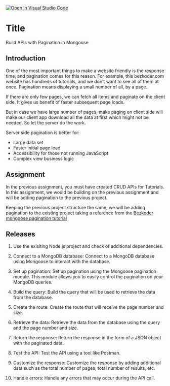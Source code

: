 [![Open in Visual Studio Code](https://classroom.github.com/assets/open-in-vscode-718a45dd9cf7e7f842a935f5ebbe5719a5e09af4491e668f4dbf3b35d5cca122.svg)](https://classroom.github.com/online_ide?assignment_repo_id=11320070&assignment_repo_type=AssignmentRepo)
# Title
Build APIs with Pagination in Mongoose

## Introduction

One of the most important things to make a website friendly is the response time, and pagination comes for this reason. For example, this bezkoder.com website has hundreds of tutorials, and we don’t want to see all of them at once. Pagination means displaying a small number of all, by a page.

If there are only few pages, we can fetch all items and paginate on the client side. It gives us benefit of faster subsequent page loads.

But in case we have large number of pages, make paging on client side will make our client app download all the data at first which might not be needed. So let the server do the work.

Server side pagination is better for:

- Large data set
- Faster initial page load
- Accessibility for those not running JavaScript
- Complex view business logic

## Assignment

In the previous assignment, you must have created CRUD APIs for Tutorials. 
In this assignment, we would be building on the previous assignment and will be adding pagination to the previous project.

Keeping the previous project structure the same, we will be adding pagination to the existing project taking a reference from the [Bezkoder mongoose pagination tutorial](https://www.bezkoder.com/node-js-mongodb-pagination/)

## Releases

1. Use the exisiting Node.js project and check of additional dependencies.

2. Connect to a MongoDB database: Connect to a MongoDB database using Mongoose to interact with the database.

3. Set up pagination: Set up pagination using the Mongoose pagination module. This module allows you to easily control the pagination on your MongoDB queries.

4. Build the query: Build the query that will be used to retrieve the data from the database.

5. Create the route: Create the route that will receive the page number and size.

6. Retrieve the data: Retrieve the data from the database using the query and the page number and size.

7. Return the response: Return the response in the form of a JSON object with the paginated data.

8. Test the API: Test the API using a tool like Postman.

9. Customize the response: Customize the response by adding additional data such as the total number of pages, total number of results, etc.

10. Handle errors: Handle any errors that may occur during the API call.

